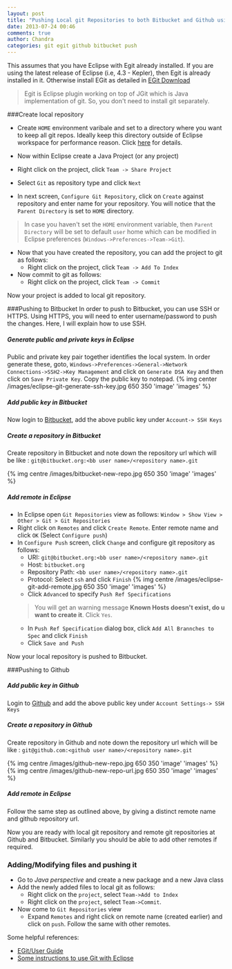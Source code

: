 ```yaml
---
layout: post
title: "Pushing Local git Repositories to both Bitbucket and Github using EGit"
date: 2013-07-24 00:46
comments: true
author: Chandra
categories: git egit github bitbucket push
---
```

This assumes that you have Eclipse with Egit already installed. If you are using the latest release of Eclipse (i.e, 4.3 - Kepler), then Egit is already installed in it. Otherwise install EGit as detailed in [EGit Download](http://www.eclipse.org/egit/download/)

> Egit is Eclipse plugin working on top of JGit which is Java implementation of git. So, you don't need to install git separately.

<!--more-->

###Create local repository

- Create `HOME` environment varibale and set to a directory where you want to keep all git repos. Ideally keep this directory outside of Eclipse workspace for performance reason. Click [here](http://wiki.eclipse.org/EGit/User_Guide#Considerations_for_Git_Repositories_to_be_used_in_Eclipse) for details.

- Now within Eclipse create a Java Project (or any project)
- Right click on the project, click `Team -> Share Project`
- Select `Git` as repository type and click `Next`
- In next screen, `Configure Git Repository`, click on `Create` against repository and enter name for your repository. You will notice that the `Parent Directory` is set to `HOME` directory. 
> In case you haven't set the `HOME` environment variable, then `Parent Directory` will be set to default `user` home which can be modified in Eclipse preferences (`Windows->Preferences->Team->Git`).
- Now that you have created the repository, you can add the project to git as follows:
    - Right click on the project, click `Team -> Add To Index`
- Now commit to git as follows:
    - Right click on the project, click `Team -> Commit`
    
Now your project is added to local git repository.

###Pushing to Bitbucket
In order to push to Bitbucket, you can use SSH or HTTPS. Using HTTPS, you will need to enter username/password to push the changes. Here, I will explain how to use SSH.

##### Generate public and private keys in Eclipse

  Public and private key pair together identifies the local system. In order generate these, goto, `Windows->Preferences->General->Network Connections->SSH2->Key Management` and click on `Generate DSA Key` and then click on `Save Private Key`. Copy the public key to notepad.
{% img center /images/eclipse-git-generate-ssh-key.jpg 650 350 'image' 'images' %}

##### Add public key in Bitbucket
Now login to [Bitbucket](https://bitbucket.org), add the above public key under `Account-> SSH Keys`

##### Create a repository in Bitbucket
Create repository in Bitbucket and note down the repository url which will be like : `git@bitbucket.org:<bb user name>/<repository name>.git`

{% img centre /images/bitbucket-new-repo.jpg 650 350 'image' 'images' %}

##### Add remote in Eclipse
- In Eclipse open `Git Repositories` view as follows:
`Window > Show View > Other > Git > Git Repositories`
- Right click on `Remotes` and click `Create Remote`. Enter remote name and click `OK` (Select `Configure push`)
-  In `Configure Push` screen, click `Change` and configure git repository as follows:
    - URI: `git@bitbucket.org:<bb user name>/<repository name>.git`
    - Host: `bitbucket.org`
    - Repository Path: `<bb user name>/<repository name>.git`
    - Protocol: Select `ssh` and click `Finish`
    {% img centre /images/eclipse-git-add-remote.jpg 650 350 'image' 'images' %}
    - Click `Advanced` to specify `Push Ref Specifications`
    > You will get an warning message **Known Hosts doesn't exist, do u want to create it**. Click `Yes`.
    - In `Push Ref Specification` dialog box, click `Add All Brannches to Spec` and click `Finish`
    - Click `Save and Push`

Now your local repository is pushed to Bitbucket.

###Pushing to Github

##### Add public key in Github
Login to [Github](https://github.com/) and add the above public key under `Account Settings-> SSH Keys`

##### Create a repository in Github
Create repository in Github and note down the repository url which will be like : `git@github.com:<github user name>/<repository name>.git`

{% img centre /images/github-new-repo.jpg 650 350 'image' 'images' %}
{% img centre /images/github-new-repo-url.jpg 650 350 'image' 'images' %}

##### Add remote in Eclipse
Follow the same step as outlined above, by giving a distinct remote name and github repository url.

Now you are ready with local git repository and remote git repositories at Github and Bitbucket. Similarly you should be able to add other remotes if required.

### Adding/Modifying files and pushing it
- Go to *Java perspective* and create a new package and a new Java class
- Add the newly added files to local git as follows:
    - Right click on the `project`, select `Team->Add to Index`
    - Right click on the `project`, select `Team->Commit`.
- Now come to `Git Repositories` view
    - Expand `Remotes` and right click on remote name (created earlier) and click on `push`. Follow the same with other remotes.

Some helpful references:

- [EGit/User Guide](http://wiki.eclipse.org/EGit/User_Guide)
- [Some instructions to use Git with Eclipse](http://www.slideshare.net/jlsantoso/some-instructions-to-use-git-with-eclipse)
